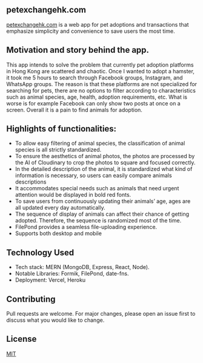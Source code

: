## petexchangehk.com
[petexchangehk.com][1] is a web app for pet adoptions and transactions that emphasize simplicity and convenience to save users the most time.  

## Motivation and story behind the app.
This app intends to solve the problem that currently pet adoption platforms in Hong Kong are scattered and chaotic. Once I wanted to adopt a hamster, it took me 5 hours to search through Facebook groups, Instagram, and WhatsApp groups. The reason is that these platforms are not specialized for searching for pets, there are no options to filter according to characteristics such as animal species, age, health, adoption requirements, etc. What is worse is for example Facebook can only show two posts at once on a screen. Overall it is a pain to find animals for adoption. 

## Highlights of functionalities:

 - To allow easy filtering of animal species, the classification of animal species is all strictly standardized.
 - To ensure the aesthetics of animal photos, the photos are processed by the AI of Cloudinary to crop the photos to square and focused correctly.
 - In the detailed description of the animal, it is standardized what kind of information is necessary, so users can easily compare animals descriptions
 - It accommodates special needs such as animals that need urgent attention would be displayed in bold red fonts.
 - To save users from continuously updating their animals’ age, ages are all updated every day automatically.
 - The sequence of display of animals can affect their chance of getting adopted. Therefore, the sequence is randomized most of the time.
 - FilePond provides a seamless file-uploading experience.
 - Supports both desktop and mobile
  
## Technology Used
 - Tech stack: MERN (MongoDB, Express, React, Node). 
 - Notable Libraries: Formik, FilePond, date-fns. 
 - Deployment: Vercel, Heroku

## Contributing
Pull requests are welcome. For major changes, please open an issue first to discuss what you would like to change.

## License
[MIT](https://choosealicense.com/licenses/mit/)


  [1]: https://www.petexchangehk.com/
